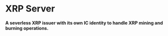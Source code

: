 # XRP Server
#### A severless XRP issuer with its own IC identity to handle XRP mining and burning operations.
